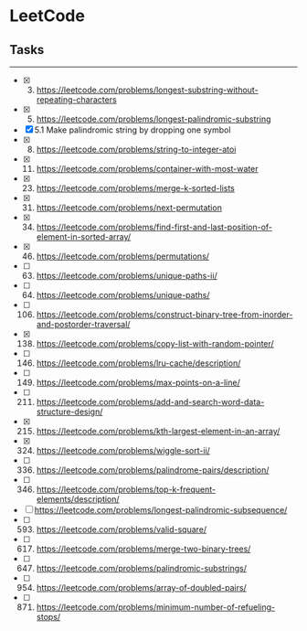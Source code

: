 # LeetCode

## Tasks
----
- [x] 3. https://leetcode.com/problems/longest-substring-without-repeating-characters
- [x] 5. https://leetcode.com/problems/longest-palindromic-substring
- [x] 5.1 Make palindromic string by dropping one symbol
- [x] 8. https://leetcode.com/problems/string-to-integer-atoi
- [x] 11. https://leetcode.com/problems/container-with-most-water
- [x] 23. https://leetcode.com/problems/merge-k-sorted-lists
- [x] 31. https://leetcode.com/problems/next-permutation
- [x] 34. https://leetcode.com/problems/find-first-and-last-position-of-element-in-sorted-array/
- [x] 46. https://leetcode.com/problems/permutations/
- [ ] 63. https://leetcode.com/problems/unique-paths-ii/
- [ ] 64. https://leetcode.com/problems/unique-paths/
- [ ] 106. https://leetcode.com/problems/construct-binary-tree-from-inorder-and-postorder-traversal/
- [x] 138. https://leetcode.com/problems/copy-list-with-random-pointer/
- [ ] 146. https://leetcode.com/problems/lru-cache/description/
- [ ] 149. https://leetcode.com/problems/max-points-on-a-line/
- [ ] 211. https://leetcode.com/problems/add-and-search-word-data-structure-design/
- [x] 215. https://leetcode.com/problems/kth-largest-element-in-an-array/
- [x] 324. https://leetcode.com/problems/wiggle-sort-ii/
- [ ] 336. https://leetcode.com/problems/palindrome-pairs/description/
- [ ] 346. https://leetcode.com/problems/top-k-frequent-elements/description/
- [ ] https://leetcode.com/problems/longest-palindromic-subsequence/
- [ ] 593. https://leetcode.com/problems/valid-square/
- [ ] 617. https://leetcode.com/problems/merge-two-binary-trees/
- [ ] 647. https://leetcode.com/problems/palindromic-substrings/
- [ ] 954. https://leetcode.com/problems/array-of-doubled-pairs/
- [ ] 871. https://leetcode.com/problems/minimum-number-of-refueling-stops/

